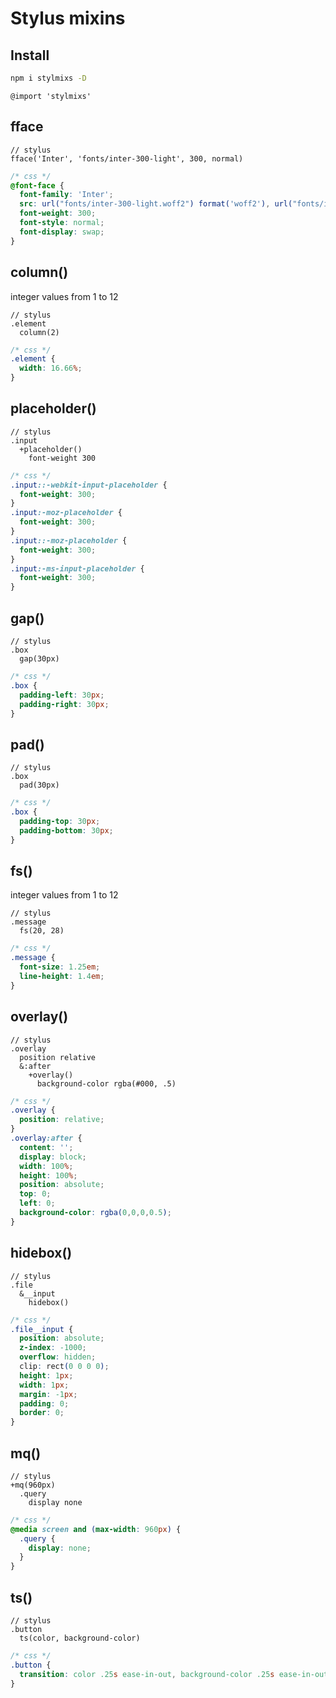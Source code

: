 # Stylus mixins

## Install
```sh
npm i stylmixs -D
```
```styl
@import 'stylmixs'
```

## fface
```styl
// stylus
fface('Inter', 'fonts/inter-300-light', 300, normal)
```
```css
/* css */
@font-face {
  font-family: 'Inter';
  src: url("fonts/inter-300-light.woff2") format('woff2'), url("fonts/inter-300-light.woff") format('woff'), url("fonts/inter-300-light.ttf") format('truetype');
  font-weight: 300;
  font-style: normal;
  font-display: swap;
}
```

## column()
integer values from 1 to 12
```styl
// stylus
.element
  column(2)
```
```css
/* css */
.element {
  width: 16.66%;
}
```

## placeholder()
```styl
// stylus
.input
  +placeholder()
    font-weight 300
```
```css
/* css */
.input::-webkit-input-placeholder {
  font-weight: 300;
}
.input:-moz-placeholder {
  font-weight: 300;
}
.input::-moz-placeholder {
  font-weight: 300;
}
.input:-ms-input-placeholder {
  font-weight: 300;
}
```

## gap()
```styl
// stylus
.box
  gap(30px)
```
```css
/* css */
.box {
  padding-left: 30px;
  padding-right: 30px;
}
```

## pad()
```styl
// stylus
.box
  pad(30px)
```
```css
/* css */
.box {
  padding-top: 30px;
  padding-bottom: 30px;
}
```

## fs()
integer values from 1 to 12
```styl
// stylus
.message
  fs(20, 28)
```
```css
/* css */
.message {
  font-size: 1.25em;
  line-height: 1.4em;
}
```

## overlay()
```styl
// stylus
.overlay
  position relative
  &:after
    +overlay()
      background-color rgba(#000, .5)
```
```css
/* css */
.overlay {
  position: relative;
}
.overlay:after {
  content: '';
  display: block;
  width: 100%;
  height: 100%;
  position: absolute;
  top: 0;
  left: 0;
  background-color: rgba(0,0,0,0.5);
}
```

## hidebox()
```styl
// stylus
.file
  &__input
    hidebox()
```
```css
/* css */
.file__input {
  position: absolute;
  z-index: -1000;
  overflow: hidden;
  clip: rect(0 0 0 0);
  height: 1px;
  width: 1px;
  margin: -1px;
  padding: 0;
  border: 0;
}
```

## mq()
```styl
// stylus
+mq(960px)
  .query
    display none
```
```css
/* css */
@media screen and (max-width: 960px) {
  .query {
    display: none;
  }
}
```

## ts()
```styl
// stylus
.button
  ts(color, background-color)
```
```css
/* css */
.button {
  transition: color .25s ease-in-out, background-color .25s ease-in-out;
}
```
